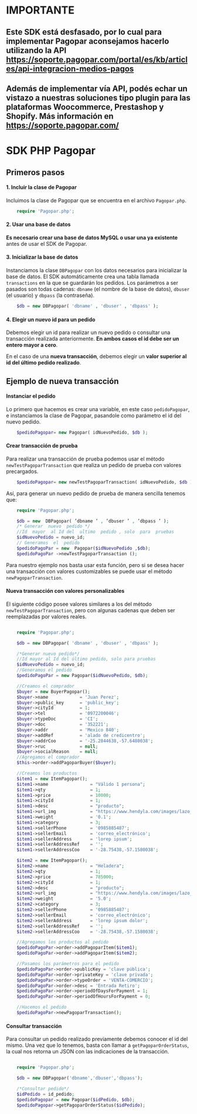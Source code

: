 # IMPORTANTE
## Este SDK está desfasado, por lo cual para implementar Pagopar aconsejamos hacerlo utilizando la API https://soporte.pagopar.com/portal/es/kb/articles/api-integracion-medios-pagos
## Además de implementar vía API, podés echar un vistazo a nuestras soluciones tipo plugin para las plataformas Woocommerce, Prestashop y Shopify. Más información en  https://soporte.pagopar.com/


# SDK PHP Pagopar

## Primeros pasos

#### 1. Incluir la clase de Pagopar

Incluimos la clase de Pagopar que se encuentra en el archivo `Pagopar.php`.

```php
    require 'Pagopar.php';
```


#### 2. Usar una base de datos

**Es necesario crear una base de datos MySQL o usar una ya existente** antes de usar el SDK de Pagopar.

#### 3. Inicializar la base de datos

Instanciamos la clase `DBPagopar` con los datos necesarios para inicializar la base de datos.  El SDK automáticamente crea una tabla llamada `transactions` en la que se guardarán los pedidos.
 Los parámetros a ser pasados son todas cadenas: `dbname` (el nombre de la base de datos), `dbuser` (el usuario) y `dbpass` (la contraseña).


```php
    $db = new DBPagopar( 'dbname' , 'dbuser' , 'dbpass' );
```

#### 4. Elegir un nuevo id para un pedido

Debemos elegir un id para realizar un nuevo pedido o consultar una transacción realizada anteriormente. **En ambos casos el id debe ser un entero mayor a cero**.

En el caso de una **nueva transacción**, debemos elegir un **valor superior al id del último pedido realizado**.

## Ejemplo de nueva transacción

#### Instanciar el pedido

Lo primero que hacemos es crear una variable, en este caso `pedidoPagopar`, e instanciamos la clase de Pagopar, pasandole como parámetro el id del nuevo pedido.


```php
    $pedidoPagopar= new Pagopar( idNuevoPedido, $db );
```

#### Crear transacción de prueba

Para realizar una transacción de prueba podemos usar el método `newTestPagoparTransaction` que realiza un pedido de prueba con valores precargados.

```php
    $pedidoPagopar= new newTestPagoparTransaction( idNuevoPedido, $db );
```

Así, para generar un nuevo pedido de prueba de manera sencilla tenemos que:

```php
    require 'Pagopar.php';

    $db = new  DBPagopar( ’dbname ’ , ’dbuser ’ , ’dbpass ’ );
    /* Generar  nuevo  pedido */
    //Id  mayor  al Id del  ultimo  pedido , solo  para  pruebas
    $idNuevoPedido = nuevo_id;
    // Generamos  el  pedido
    $pedidoPagoPar = new  Pagopar($idNuevoPedido ,$db);
    $pedidoPagoPar ->newTestPagoparTransaction ();
```


Para nuestro ejemplo nos basta usar esta función, pero si se desea hacer una transacción con valores customizables se puede usar el método `newPagoparTransaction`.


#### Nueva transacción con valores personalizables

El siguiente código posee valores similares a los del método `newTestPagoparTransaction`, pero con algunas cadenas que deben ser reemplazadas por valores reales.

```php

    require 'Pagopar.php';

    $db = new DBPagopar( 'dbname' , 'dbuser' , 'dbpass' );

    /*Generar nuevo pedido*/
    //Id mayor al Id del último pedido, solo para pruebas
    $idNuevoPedido = nuevo_id;
    //Generamos el pedido
    $pedidoPagoPar = new Pagopar($idNuevoPedido, $db);

    //Creamos el comprador
    $buyer = new BuyerPagopar();
    $buyer->name            = 'Juan Perez';
    $buyer->public_key      = 'public_key';
    $buyer->cityId          = 1;
    $buyer->tel             = '0972200046';
    $buyer->typeDoc         = 'CI';
    $buyer->doc             = '352221';
    $buyer->addr            = 'Mexico 840';
    $buyer->addRef          = 'alado de credicentro';
    $buyer->addrCoo         = '-25.2844638,-57.6480038';
    $buyer->ruc             = null;
    $buyer->socialReason    = null;
    //Agregamos el comprador
    $this->order->addPagoparBuyer($buyer);

    //Creamos los productos
    $item1 = new ItemPagopar();
    $item1->name                = "Válido 1 persona";
    $item1->qty                 = 1;
    $item1->price               = 10000;
    $item1->cityId              = 1;
    $item1->desc                = "producto";
    $item1->url_img             = "https://www.hendyla.com/images/lazo_logo.png";
    $item1->weight              = '0.1';
    $item1->category            = 3;
    $item1->sellerPhone         = '0985885487';
    $item1->sellerEmail         = 'correo_electrónico';
    $item1->sellerAddress       = 'lorep ipsum';
    $item1->sellerAddressRef    = '';
    $item1->sellerAddressCoo    = '-28.75438,-57.1580038';

    $item2 = new ItemPagopar();
    $item2->name                = "Heladera";
    $item2->qty                 = 1;
    $item2->price               = 785000;
    $item2->cityId              = 1;
    $item2->desc                = "producto";
    $item2->url_img             = "https://www.hendyla.com/images/lazo_logo.png";
    $item2->weight              = '5.0';
    $item2->category            = 3;
    $item2->sellerPhone         = '0985885487';
    $item2->sellerEmail         = 'correo_electrónico';
    $item2->sellerAddress       = 'lorep ipsum dolor';
    $item2->sellerAddressRef    = '';
    $item2->sellerAddressCoo    = '-28.75438,-57.1580038';

    //Agregamos los productos al pedido
    $pedidoPagoPar->order->addPagoparItem($item1);
    $pedidoPagoPar->order->addPagoparItem($item2);

    //Pasamos los parámetros para el pedido
    $pedidoPagoPar->order->publicKey = 'clave pública';
    $pedidoPagoPar->order->privateKey = 'clave privada';
    $pedidoPagoPar->order->typeOrder = 'VENTA-COMERCIO';
    $pedidoPagoPar->order->desc = 'Entrada Retiro';
    $pedidoPagoPar->order->periodOfDaysForPayment = 1;
    $pedidoPagoPar->order->periodOfHoursForPayment = 0;

    //Hacemos el pedido
    $pedidoPagoPar->newPagoparTransaction();


  ```

#### Consultar transacción

 Para consultar un pedido realizado previamente debemos conocer el id del mismo. Una vez que lo tenemos, basta con llamar a `getPagoparOrderStatus`, la cual nos retorna un JSON con las indicaciones de la transacción.

```php

    require 'Pagopar.php';

    $db = new DBPagopar('dbname','dbuser','dbpass');

    /*Consultar pedido*/
    $idPedido = id_pedido;
    $pedidoPagopar = new Pagopar($idPedido, $db);
    $pedidoPagopar->getPagoparOrderStatus($idPedido);

   ```
